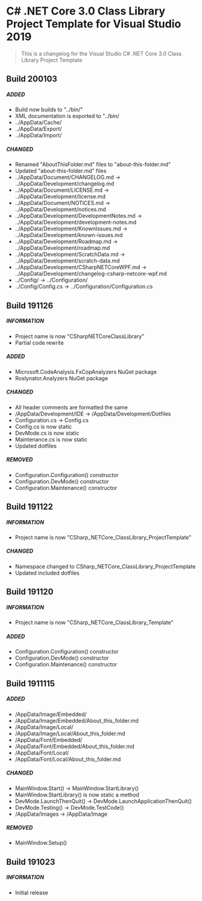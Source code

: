 ﻿# C# .NET Core 3.0 Class Library Project Template for Visual Studio 2019

> This is a changelog for the Visual Studio C# .NET Core 3.0 Class Library Project Template

## Build 200103
##### ADDED
* Build now builds to "../bin/"
* XML documentation is exported to "../bin/
* ../AppData/Cache/
* ../AppData/Export/
* ../AppData/Import/
##### CHANGED
* Renamed "AboutThisFolder.md" files to "about-this-folder.md"
* Updated "about-this-folder.md" files
* ../AppData/Document/CHANGELOG.md -> ../AppData/Development/changelog.md
* ../AppData/Document/LICENSE.md -> ../AppData/Development/license.md
* ../AppData/Document/NOTICES.md -> ../AppData/Development/notices.md
* ../AppData/Development/DevelopmentNotes.md -> ../AppData/Development/development-notes.md
* ../AppData/Development/KnownIssues.md -> ../AppData/Development/known-issues.md
* ../AppData/Development/Roadmap.md -> ../AppData/Development/roadmap.md
* ../AppData/Development/ScratchData.md -> ../AppData/Development/scratch-data.md
* ../AppData/Development/CSharpNETCoreWPF.md -> ../AppData/Development/changelog-csharp-netcore-wpf.md
* ../Config/ -> ../Configuration/
* ../Config/Config.cs -> ../Configuration/Configuration.cs


## Build 191126
##### INFORMATION
* Project name is now "CSharpNETCoreClassLibrary"
* Partial code rewrite
##### ADDED
* Microsoft.CodeAnalysis.FxCopAnalyzers NuGet package
* Roslynator.Analyzers NuGet package
##### CHANGED
* All header comments are formatted the same
* /AppData/Development/IDE -> /AppData/Development/Dotfiles
* Configuration.cs -> Config.cs
* Config.cs is now static
* DevMode.cs is now static
* Maintenance.cs is now static
* Updated dotfiles
##### REMOVED
* Configuration.Configuration() constructor
* Configuration.DevMode() constructor
* Configuration.Maintenance() constructor

## Build 191122
##### INFORMATION
* Project name is now "CSharp_NETCore_ClassLibrary_ProjectTemplate"
##### CHANGED
* Namespace changed to CSharp_NETCore_ClassLibrary_ProjectTemplate
* Updated included dotfiles

## Build 191120
##### INFORMATION
* Project name is now "CSharp_NETCore_ClassLibrary_Template"
##### ADDED
* Configuration.Configuration() constructor
* Configuration.DevMode() constructor
* Configuration.Maintenance() constructor


## Build 1911115
##### ADDED
* /AppData/Image/Embedded/
* /AppData/Image/Embedded/About_this_folder.md
* /AppData/Image/Local/
* /AppData/Image/Local/About_this_folder.md
* /AppData/Font/Embedded/
* /AppData/Font/Embedded/About_this_folder.md
* /AppData/Font/Local/
* /AppData/Font/Local/About_this_folder.md
##### CHANGED
* MainWindow.Start() -> MainWindow.StartLibrary()
* MainWindow.StartLibrary() is now static a method
* DevMode.LaunchThenQuit() -> DevMode.LaunchApplicationThenQuit()
* DevMode.Testing() -> DevMode.TestCode()
* /AppData/Images -> /AppData/Image
##### REMOVED
* MainWindow.Setup()

## Build 191023
##### INFORMATION
* Initial release